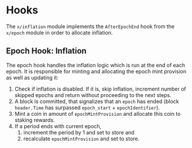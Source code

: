 <!--
order: 3
-->

# Hooks

The `x/inflation` module implements the `AfterEpochEnd`  hook from the
`x/epoch` module in order to allocate inflation.

## Epoch Hook: Inflation

The epoch hook handles the inflation logic which is run at the end of each
epoch. It is responsible for minting and allocating the epoch mint provision as
well as updating it:

1. Check if inflation is disabled. If it is, skip inflation, increment number
   of skipped epochs and return without proceeding to the next steps.
2. A block is committed, that signalizes that an `epoch` has ended (block
   `header.Time` has surpassed `epoch_start` + `epochIdentifier`).
3. Mint a coin in amount of `epochMintProvision` and allocate this coin to staking rewards.
4. If a period ends with current epoch,
    1. increment the period by 1 and set to store and
    2. recalculate `epochMintProvision` and set to store.
